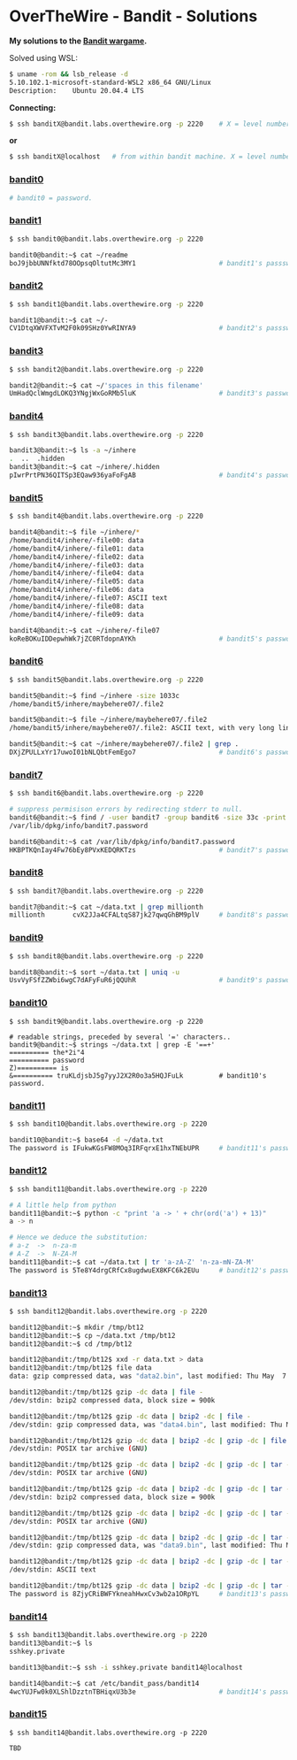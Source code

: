 
# OverTheWire - Bandit - Solutions

**My solutions to the [Bandit wargame](https://overthewire.org/wargames/bandit/).**


Solved using WSL:
 ```bash
$ uname -rom && lsb_release -d
5.10.102.1-microsoft-standard-WSL2 x86_64 GNU/Linux
Description:    Ubuntu 20.04.4 LTS
 ```

**Connecting:**
```bash
$ ssh banditX@bandit.labs.overthewire.org -p 2220    # X = level number
```
**or**
```bash
$ ssh banditX@localhost   # from within bandit machine. X = level number.
```

### [bandit0](https://overthewire.org/wargames/bandit/bandit0.html)
```bash
# bandit0 = password.
```


### [bandit1](https://overthewire.org/wargames/bandit/bandit1.html)
```bash
$ ssh bandit0@bandit.labs.overthewire.org -p 2220

bandit0@bandit:~$ cat ~/readme
boJ9jbbUNNfktd78OOpsqOltutMc3MY1                     # bandit1's passsword.
```


### [bandit2](https://overthewire.org/wargames/bandit/bandit2.html)
```bash
$ ssh bandit1@bandit.labs.overthewire.org -p 2220

bandit1@bandit:~$ cat ~/-
CV1DtqXWVFXTvM2F0k09SHz0YwRINYA9                     # bandit2's passsword.
```


### [bandit3](https://overthewire.org/wargames/bandit/bandit3.html)
```bash
$ ssh bandit2@bandit.labs.overthewire.org -p 2220

bandit2@bandit:~$ cat ~/'spaces in this filename'
UmHadQclWmgdLOKQ3YNgjWxGoRMb5luK                     # bandit3's password.
```


### [bandit4](https://overthewire.org/wargames/bandit/bandit4.html)
```bash
$ ssh bandit3@bandit.labs.overthewire.org -p 2220

bandit3@bandit:~$ ls -a ~/inhere
.  ..  .hidden
bandit3@bandit:~$ cat ~/inhere/.hidden
pIwrPrtPN36QITSp3EQaw936yaFoFgAB                     # bandit4's password.
```


### [bandit5](https://overthewire.org/wargames/bandit/bandit5.html)
```bash
$ ssh bandit4@bandit.labs.overthewire.org -p 2220

bandit4@bandit:~$ file ~/inhere/*
/home/bandit4/inhere/-file00: data
/home/bandit4/inhere/-file01: data
/home/bandit4/inhere/-file02: data
/home/bandit4/inhere/-file03: data
/home/bandit4/inhere/-file04: data
/home/bandit4/inhere/-file05: data
/home/bandit4/inhere/-file06: data
/home/bandit4/inhere/-file07: ASCII text
/home/bandit4/inhere/-file08: data
/home/bandit4/inhere/-file09: data

bandit4@bandit:~$ cat ~/inhere/-file07
koReBOKuIDDepwhWk7jZC0RTdopnAYKh                     # bandit5's password.
```


### [bandit6](https://overthewire.org/wargames/bandit/bandit6.html)
```bash
$ ssh bandit5@bandit.labs.overthewire.org -p 2220

bandit5@bandit:~$ find ~/inhere -size 1033c
/home/bandit5/inhere/maybehere07/.file2

bandit5@bandit:~$ file ~/inhere/maybehere07/.file2
/home/bandit5/inhere/maybehere07/.file2: ASCII text, with very long lines

bandit5@bandit:~$ cat ~/inhere/maybehere07/.file2 | grep . 
DXjZPULLxYr17uwoI01bNLQbtFemEgo7                     # bandit6's password.
```


### [bandit7](https://overthewire.org/wargames/bandit/bandit7.html)
```bash
$ ssh bandit6@bandit.labs.overthewire.org -p 2220

# suppress permisison errors by redirecting stderr to null.
bandit6@bandit:~$ find / -user bandit7 -group bandit6 -size 33c -print 2>/dev/null
/var/lib/dpkg/info/bandit7.password

bandit6@bandit:~$ cat /var/lib/dpkg/info/bandit7.password
HKBPTKQnIay4Fw76bEy8PVxKEDQRKTzs                     # bandit7's password.
```


### [bandit8](https://overthewire.org/wargames/bandit/bandit8.html)
```bash
$ ssh bandit7@bandit.labs.overthewire.org -p 2220

bandit7@bandit:~$ cat ~/data.txt | grep millionth
millionth       cvX2JJa4CFALtqS87jk27qwqGhBM9plV     # bandit8's password.
```


### [bandit9](https://overthewire.org/wargames/bandit/bandit9.html)
```bash
$ ssh bandit8@bandit.labs.overthewire.org -p 2220

bandit8@bandit:~$ sort ~/data.txt | uniq -u
UsvVyFSfZZWbi6wgC7dAFyFuR6jQQUhR                     # bandit9's password.
```


### [bandit10](https://overthewire.org/wargames/bandit/bandit10.html)
```
$ ssh bandit9@bandit.labs.overthewire.org -p 2220

# readable strings, preceded by several '=' characters..
bandit9@bandit:~$ strings ~/data.txt | grep -E '==+' 
========== the*2i"4
========== password
Z)========== is
&========== truKLdjsbJ5g7yyJ2X2R0o3a5HQJFuLk         # bandit10's password.
```


### [bandit11](https://overthewire.org/wargames/bandit/bandit11.html)
```bash
$ ssh bandit10@bandit.labs.overthewire.org -p 2220

bandit10@bandit:~$ base64 -d ~/data.txt 
The password is IFukwKGsFW8MOq3IRFqrxE1hxTNEbUPR     # bandit11's password.
```


### [bandit12](https://overthewire.org/wargames/bandit/bandit12.html)
```bash
$ ssh bandit11@bandit.labs.overthewire.org -p 2220

# A little help from python
bandit11@bandit:~$ python -c "print 'a -> ' + chr(ord('a') + 13)"
a -> n

# Hence we deduce the substitution:
# a-z  ->  n-za-m
# A-Z  ->  N-ZA-M
bandit11@bandit:~$ cat ~/data.txt | tr 'a-zA-Z' 'n-za-mN-ZA-M'
The password is 5Te8Y4drgCRfCx8ugdwuEX8KFC6k2EUu     # bandit12's password.
```


### [bandit13](https://overthewire.org/wargames/bandit/bandit13.html)
```bash
$ ssh bandit12@bandit.labs.overthewire.org -p 2220

bandit12@bandit:~$ mkdir /tmp/bt12
bandit12@bandit:~$ cp ~/data.txt /tmp/bt12
bandit12@bandit:~$ cd /tmp/bt12

bandit12@bandit:/tmp/bt12$ xxd -r data.txt > data
bandit12@bandit:/tmp/bt12$ file data
data: gzip compressed data, was "data2.bin", last modified: Thu May  7 18:14:30 2020, max compression, from Unix

bandit12@bandit:/tmp/bt12$ gzip -dc data | file -
/dev/stdin: bzip2 compressed data, block size = 900k

bandit12@bandit:/tmp/bt12$ gzip -dc data | bzip2 -dc | file -
/dev/stdin: gzip compressed data, was "data4.bin", last modified: Thu May  7 18:14:30 2020, max compression, from Unix

bandit12@bandit:/tmp/bt12$ gzip -dc data | bzip2 -dc | gzip -dc | file -
/dev/stdin: POSIX tar archive (GNU)

bandit12@bandit:/tmp/bt12$ gzip -dc data | bzip2 -dc | gzip -dc | tar -xO | file -
/dev/stdin: POSIX tar archive (GNU)

bandit12@bandit:/tmp/bt12$ gzip -dc data | bzip2 -dc | gzip -dc | tar -xO | tar -xO | file -
/dev/stdin: bzip2 compressed data, block size = 900k

bandit12@bandit:/tmp/bt12$ gzip -dc data | bzip2 -dc | gzip -dc | tar -xO | tar -xO | bzip2 -dc | file -
/dev/stdin: POSIX tar archive (GNU)

bandit12@bandit:/tmp/bt12$ gzip -dc data | bzip2 -dc | gzip -dc | tar -xO | tar -xO | bzip2 -dc | tar -xO | file -
/dev/stdin: gzip compressed data, was "data9.bin", last modified: Thu May  7 18:14:30 2020, max compression, from Unix

bandit12@bandit:/tmp/bt12$ gzip -dc data | bzip2 -dc | gzip -dc | tar -xO | tar -xO | bzip2 -dc | tar -xO | gzip -dc | file -
/dev/stdin: ASCII text

bandit12@bandit:/tmp/bt12$ gzip -dc data | bzip2 -dc | gzip -dc | tar -xO | tar -xO | bzip2 -dc | tar -xO | gzip -dc 
The password is 8ZjyCRiBWFYkneahHwxCv3wb2a1ORpYL     # bandit13's password.
```


### [bandit14](https://overthewire.org/wargames/bandit/bandit14.html)
```bash
$ ssh bandit13@bandit.labs.overthewire.org -p 2220
bandit13@bandit:~$ ls
sshkey.private

bandit13@bandit:~$ ssh -i sshkey.private bandit14@localhost

bandit14@bandit:~$ cat /etc/bandit_pass/bandit14
4wcYUJFw0k0XLShlDzztnTBHiqxU3b3e                     # bandit14's password.
```


### [bandit15](https://overthewire.org/wargames/bandit/bandit15.html)
```
$ ssh bandit14@bandit.labs.overthewire.org -p 2220

TBD
```



